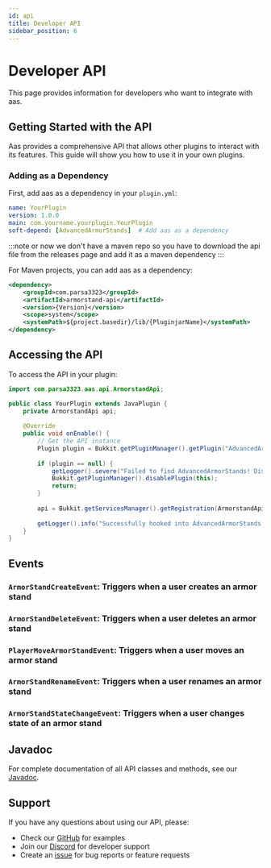```yaml
---
id: api
title: Developer API
sidebar_position: 6
---
```


# Developer API

This page provides information for developers who want to integrate with aas.

## Getting Started with the API

Aas provides a comprehensive API that allows other plugins to interact with its features. This guide will show you how to use it in your own plugins.

### Adding as a Dependency

First, add aas as a dependency in your `plugin.yml`:

```yaml
name: YourPlugin
version: 1.0.0
main: com.yourname.yourplugin.YourPlugin
soft-depend: [AdvancedArmorStands]  # Add aas as a dependency
```

:::note
or now we don't have a maven repo so you have to download the api file from the releases page and add it as a maven dependency
:::

For Maven projects, you can add aas as a dependency:

```xml
<dependency>
    <groupId>com.parsa3323</groupId>
    <artifactId>armorstand-api</artifactId>
    <version>{Version}</version>
    <scope>system</scope>
    <systemPath>${project.basedir}/lib/{PluginjarName}</systemPath>
</dependency>
```

## Accessing the API

To access the API in your plugin:

```java
import com.parsa3323.aas.api.ArmorstandApi;

public class YourPlugin extends JavaPlugin {
    private ArmorstandApi api;
    
    @Override
    public void onEnable() {
        // Get the API instance
        Plugin plugin = Bukkit.getPluginManager().getPlugin("AdvancedArmorStands");
        
        if (plugin == null) {
            getLogger().severe("Failed to find AdvancedArmorStands! Disabling...");
            Bukkit.getPluginManager().disablePlugin(this);
            return;
        }
        
        api = Bukkit.getServicesManager().getRegistration(ArmorstandApi.class).getProvider();
        
        getLogger().info("Successfully hooked into AdvancedArmorStands API!");
    }
}
```


## Events

### `ArmorStandCreateEvent`: Triggers when a user creates an armor stand

### `ArmorStandDeleteEvent`: Triggers when a user deletes an armor stand

### `PlayerMoveArmorStandEvent`: Triggers when a user moves an armor stand

### `ArmorStandRenameEvent`: Triggers when a user renames an armor stand

### `ArmorStandStateChangeEvent`: Triggers when a user changes state of an armor stand

## Javadoc

For complete documentation of all API classes and methods, see our [Javadoc](https://docs.example.com/javadoc).

## Support

If you have any questions about using our API, please:

- Check our [GitHub](https://github.com/your-github-username/minecraft-plugin) for examples
- Join our [Discord](https://discord.gg/your-discord) for developer support
- Create an [issue](https://github.com/your-github-username/minecraft-plugin/issues) for bug reports or feature requests